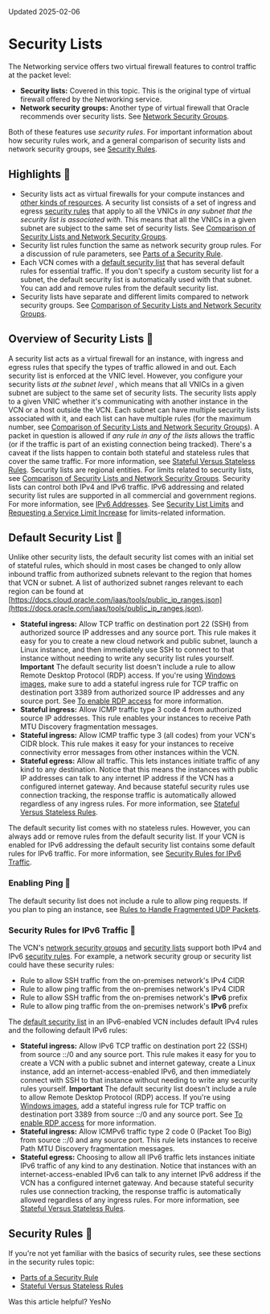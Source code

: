 Updated 2025-02-06
# Security Lists
The Networking service offers two virtual firewall features to control traffic at the packet level:
  * **Security lists:** Covered in this topic. This is the original type of virtual firewall offered by the Networking service. 
  * **Network security groups:** Another type of virtual firewall that Oracle recommends over security lists. See [Network Security Groups](https://docs.oracle.com/en-us/iaas/Content/Network/Concepts/networksecuritygroups.htm#Network_Security_Groups).


Both of these features use _security rules_. For important information about how security rules work, and a general comparison of security lists and network security groups, see [Security Rules](https://docs.oracle.com/en-us/iaas/Content/Network/Concepts/securityrules.htm#Security_Rules). 
## Highlights 🔗 
  * Security lists act as virtual firewalls for your compute instances and [other kinds of resources](https://docs.oracle.com/en-us/iaas/Content/Network/Concepts/securityrules.htm#comparison). A security list consists of a set of ingress and egress [security rules](https://docs.oracle.com/en-us/iaas/Content/Network/Concepts/securityrules.htm#Security_Rules) that apply to all the VNICs _in any subnet that the security list is associated with_. This means that all the VNICs in a given subnet are subject to the same set of security lists. See [Comparison of Security Lists and Network Security Groups](https://docs.oracle.com/en-us/iaas/Content/Network/Concepts/securityrules.htm#comparison).
  * Security list rules function the same as network security group rules. For a discussion of rule parameters, see [Parts of a Security Rule](https://docs.oracle.com/en-us/iaas/Content/Network/Concepts/securityrules.htm#sec_rules_parts).
  * Each VCN comes with a [default security list](https://docs.oracle.com/en-us/iaas/Content/Network/Concepts/securitylists.htm#Default) that has several default rules for essential traffic. If you don't specify a custom security list for a subnet, the default security list is automatically used with that subnet. You can add and remove rules from the default security list.
  * Security lists have separate and different limits compared to network security groups. See [Comparison of Security Lists and Network Security Groups](https://docs.oracle.com/en-us/iaas/Content/Network/Concepts/securityrules.htm#comparison).


## Overview of Security Lists 🔗 
A security list acts as a virtual firewall for an instance, with ingress and egress rules that specify the types of traffic allowed in and out. Each security list is enforced at the VNIC level. However, you configure your security lists _at the subnet level_ , which means that all VNICs in a given subnet are subject to the same set of security lists. The security lists apply to a given VNIC whether it's communicating with another instance in the VCN or a host outside the VCN. 
Each subnet can have multiple security lists associated with it, and each list can have multiple rules (for the maximum number, see [Comparison of Security Lists and Network Security Groups](https://docs.oracle.com/en-us/iaas/Content/Network/Concepts/securityrules.htm#comparison)). A packet in question is allowed if _any rule in any of the lists_ allows the traffic (or if the traffic is part of an existing connection being tracked). There's a caveat if the lists happen to contain both stateful and stateless rules that cover the same traffic. For more information, see [Stateful Versus Stateless Rules](https://docs.oracle.com/en-us/iaas/Content/Network/Concepts/securityrules.htm#stateful).
Security lists are regional entities. For limits related to security lists, see [Comparison of Security Lists and Network Security Groups](https://docs.oracle.com/en-us/iaas/Content/Network/Concepts/securityrules.htm#comparison).
Security lists can control both IPv4 and IPv6 traffic. IPv6 addressing and related security list rules are supported in all commercial and government regions. For more information, see [IPv6 Addresses](https://docs.oracle.com/en-us/iaas/Content/Network/Concepts/ipv6.htm#IPv6_Addresses). 
See [Security List Limits](https://docs.oracle.com/iaas/Content/General/Concepts/servicelimits.htm#sec_list_limits) and [Requesting a Service Limit Increase](https://docs.oracle.com/iaas/Content/General/Concepts/servicelimits.htm#Requesti) for limits-related information.
## Default Security List 🔗 
Unlike other security lists, the default security list comes with an initial set of stateful rules, which should in most cases be changed to only allow inbound traffic from authorized subnets relevant to the region that homes that VCN or subnet. A list of authorized subnet ranges relevant to each region can be found at [https://docs.cloud.oracle.com/iaas/tools/public_ip_ranges.json](https://docs.oracle.com/iaas/tools/public_ip_ranges.json).
  * **Stateful ingress:** Allow TCP traffic on destination port 22 (SSH) from authorized source IP addresses and any source port. This rule makes it easy for you to create a new cloud network and public subnet, launch a Linux instance, and then immediately use SSH to connect to that instance without needing to write any security list rules yourself. 
**Important**
The default security list doesn't include a rule to allow Remote Desktop Protocol (RDP) access. If you're using [Windows images](https://docs.oracle.com/iaas/Content/Compute/References/images.htm), make sure to add a stateful ingress rule for TCP traffic on destination port 3389 from authorized source IP addresses and any source port.
See [To enable RDP access](https://docs.oracle.com/iaas/Content/Compute/Tasks/launchinginstance.htm#prerequisites__enablerdp) for more information.
  * **Stateful ingress:** Allow ICMP traffic type 3 code 4 from authorized source IP addresses. This rule enables your instances to receive Path MTU Discovery fragmentation messages. 
  * **Stateful ingress:** Allow ICMP traffic type 3 (all codes) from your VCN's CIDR block. This rule makes it easy for your instances to receive connectivity error messages from other instances within the VCN.
  * **Stateful egress:** Allow all traffic. This lets instances initiate traffic of any kind to any destination. Notice that this means the instances with public IP addresses can talk to any internet IP address if the VCN has a configured internet gateway. And because stateful security rules use connection tracking, the response traffic is automatically allowed regardless of any ingress rules. For more information, see [Stateful Versus Stateless Rules](https://docs.oracle.com/en-us/iaas/Content/Network/Concepts/securityrules.htm#stateful).


The default security list comes with no stateless rules. However, you can always add or remove rules from the default security list.
If your VCN is enabled for IPv6 addressing the default security list contains some default rules for IPv6 traffic. For more information, see [Security Rules for IPv6 Traffic](https://docs.oracle.com/en-us/iaas/Content/Network/Concepts/ipv6.htm#security_lists). 
### Enabling Ping 🔗 
The default security list does not include a rule to allow ping requests. If you plan to ping an instance, see [Rules to Handle Fragmented UDP Packets](https://docs.oracle.com/en-us/iaas/Content/Network/Concepts/securityrules.htm#fragudp).
### Security Rules for IPv6 Traffic 🔗 
The VCN's [network security groups](https://docs.oracle.com/en-us/iaas/Content/Network/Concepts/networksecuritygroups.htm#Network_Security_Groups) and [security lists](https://docs.oracle.com/en-us/iaas/Content/Network/Concepts/securityrules.htm#Security_Rules) support both IPv4 and IPv6 [security rules](https://docs.oracle.com/en-us/iaas/Content/Network/Concepts/securityrules.htm#Security_Rules). For example, a network security group or security list could have these security rules:
  * Rule to allow SSH traffic from the on-premises network's IPv4 CIDR
  * Rule to allow ping traffic from the on-premises network's IPv4 CIDR
  * Rule to allow SSH traffic from the on-premises network's **IPv6** prefix
  * Rule to allow ping traffic from the on-premises network's **IPv6** prefix


The [default security list](https://docs.oracle.com/en-us/iaas/Content/Network/Concepts/securitylists.htm#Default) in an IPv6-enabled VCN includes default IPv4 rules and the following default IPv6 rules: 
  * **Stateful ingress:** Allow IPv6 TCP traffic on destination port 22 (SSH) from source ::/0 and any source port. This rule makes it easy for you to create a VCN with a public subnet and internet gateway, create a Linux instance, add an internet-access-enabled IPv6, and then immediately connect with SSH to that instance without needing to write any security rules yourself. 
**Important**
The default security list doesn't include a rule to allow Remote Desktop Protocol (RDP) access. If you're using [Windows images](https://docs.oracle.com/iaas/Content/Compute/References/images.htm), add a stateful ingress rule for TCP traffic on destination port 3389 from source ::/0 and any source port.
See [To enable RDP access](https://docs.oracle.com/iaas/Content/Compute/Tasks/launchinginstance.htm#prerequisites__enablerdp) for more information.
  * **Stateful ingress:** Allow ICMPv6 traffic type 2 code 0 (Packet Too Big) from source ::/0 and any source port. This rule lets instances to receive Path MTU Discovery fragmentation messages.
  * **Stateful egress:** Choosing to allow all IPv6 traffic lets instances initiate IPv6 traffic of any kind to any destination. Notice that instances with an internet-access-enabled IPv6 can talk to any internet IPv6 address if the VCN has a configured internet gateway. And because stateful security rules use connection tracking, the response traffic is automatically allowed regardless of any ingress rules. For more information, see [Stateful Versus Stateless Rules](https://docs.oracle.com/en-us/iaas/Content/Network/Concepts/securityrules.htm#stateful).


## Security Rules 🔗 
If you're not yet familiar with the basics of security rules, see these sections in the security rules topic:
  * [Parts of a Security Rule](https://docs.oracle.com/en-us/iaas/Content/Network/Concepts/securityrules.htm#sec_rules_parts)
  * [Stateful Versus Stateless Rules](https://docs.oracle.com/en-us/iaas/Content/Network/Concepts/securityrules.htm#stateful)


Was this article helpful?
YesNo

